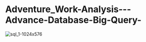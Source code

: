 # Adventure_Work-Analysis---Advance-Database-Big-Query-

![sql_1-1024x576](https://github.com/user-attachments/assets/8dcd66fc-ef31-4843-a928-2a6db5eb7fab)

